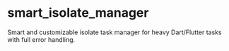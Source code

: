# smart_isolate_manager
Smart and customizable isolate task manager for heavy Dart/Flutter tasks with full error handling.
